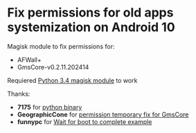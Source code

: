 # Fix permissions for old apps systemization on Android 10

Magisk module to fix permissions for:

* AFWall+
* GmsCore-v0.2.11.202414

Requiered [Python 3.4 magisk module](https://github.com/McPcholkin/python_installer_for_android) to work

Thanks:
- **7175** for [python binary](https://forum.xda-developers.com/android/software-hacking/scripting-python-static-2-7-8-3-4-2-t2958679) 
- **GeographicCone** for [permission temporary fix for GmsCore](https://github.com/microg/android_packages_apps_GmsCore/issues/1099#issuecomment-664419033)
- **funnypc** for [Wait for boot to complete example](https://forum.xda-developers.com/showpost.php?p=80023043&postcount=6&__cf_chl_jschl_tk__=724d6e8b8379b1a2f40fd052407acac7cabe5592-1596478744-0-AcUXl-ADKDR7hBZYFjpPvyFP3np4nlu1Qu-M7BvpzmloKo3HJZtn8nlsOUKVzWXbAEjI0bLwx_HYkbYx23LeSaWTkkCvQEZq0S6QYyKEsuhXpSjkLYAW8DxWsn1747ote9UNOzQdZJLclrNvZCEDFjRdOrQRGJSm3Kx38XkANVc-cpFejP4ifbvyeGRVbUiH78CR1jyoX0kFbhGUheHho5H-652OKa0GgY5tAiy_5OB3SXYkIvQFGJlecAtSW_JCy3DLdngeujP3CwlSO1uIlffW8MhtO33-76_buF9R4TW4bRO_TC3nCeXqE0gb_4fjX_nQC_0tG3qUmdZH_9SPotFrDZ5Ptxyk4oJYYNq1rrFLaL3TfSLu-my2YlXR-RBBDg)


